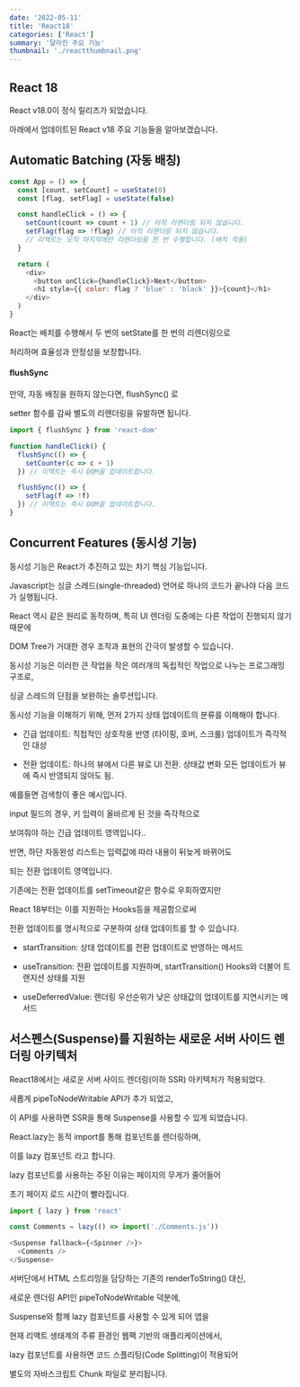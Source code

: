 ```yaml
---
date: '2022-05-11'
title: 'React18'
categories: ['React']
summary: '달라진 주요 기능'
thumbnail: './reactthumbnail.png'
---
```


## React 18

React v18.0이 정식 릴리즈가 되었습니다.

아래에서 업데이트된 React v18 주요 기능들을 알아보겠습니다.

## Automatic Batching (자동 배칭)

```javascript
const App = () => {
  const [count, setCount] = useState(0)
  const [flag, setFlag] = useState(false)

  const handleClick = () => {
    setCount(count => count + 1) // 아직 리렌더링 되지 않습니다.
    setFlag(flag => !flag) // 아직 리렌더링 되지 않습니다.
    // 리액트는 오직 마지막에만 리렌더링을 한 번 수행합니다. (배치 적용)
  }

  return (
    <div>
      <button onClick={handleClick}>Next</button>
      <h1 style={{ color: flag ? 'blue' : 'black' }}>{count}</h1>
    </div>
  )
}
```

React는 배치를 수행해서 두 번의 setState를 한 번의 리렌더링으로

처리하며 효율성과 안정성을 보장합니다.

#### flushSync

만약, 자동 배칭을 원하지 않는다면, flushSync() 로

setter 함수를 감싸 별도의 리렌더링을 유발하면 됩니다.

```javascript
import { flushSync } from 'react-dom'

function handleClick() {
  flushSync(() => {
    setCounter(c => c + 1)
  }) // 리액트는 즉시 DOM을 업데이트합니다.

  flushSync(() => {
    setFlag(f => !f)
  }) // 리액트는 즉시 DOM을 업데이트합니다.
}
```

## Concurrent Features (동시성 기능)

동시성 기능은 React가 추진하고 있는 차기 핵심 기능입니다.

Javascript는 싱글 스레드(single-threaded) 언어로 하나의 코드가 끝나야 다음 코드가 실행됩니다.

React 역시 같은 원리로 동작하며, 특히 UI 렌더링 도중에는 다른 작업이 진행되지 않기 때문에

DOM Tree가 거대한 경우 조작과 표현의 간극이 발생할 수 있습니다.

동시성 기능은 이러한 큰 작업을 작은 여러개의 독립적인 작업으로 나누는 프로그래밍 구조로,

싱글 스레드의 단점을 보완하는 솔루션입니다.

동시성 기능을 이해하기 위해, 먼저 2가지 상태 업데이트의 분류를 이해해야 합니다.

- 긴급 업데이트: 직접적인 상호작용 반영 (타이핑, 호버, 스크롤) 업데이트가 즉각적인 대상

- 전환 업데이트: 하나의 뷰에서 다른 뷰로 UI 전환. 상태값 변화 모든 업데이트가 뷰에 즉시 반영되지 않아도 됨.

예를들면 검색창이 좋은 예시입니다.

input 필드의 경우, 키 입력이 올바르게 된 것을 즉각적으로

보여줘야 하는 긴급 업데이트 영역입니다..

반면, 하단 자동완성 리스트는 입력값에 따라 내용이 뒤늦게 바뀌어도

되는 전환 업데이트 영역입니다.

기존에는 전환 업데이트를 setTimeout같은 함수로 우회하였지만

React 18부터는 이를 지원하는 Hooks등을 제공함으로써

전환 업데이트를 명시적으로 구분하여 상태 업데이트를 할 수 있습니다.

- startTransition: 상태 업데이트를 전환 업데이트로 반영하는 메서드

- useTransition: 전환 업데이트를 지원하며, startTransition() Hooks와 더불어 트랜지션 상태를 지원

- useDeferredValue: 렌더링 우선순위가 낮은 상태값의 업데이트를 지연시키는 메서드

## 서스펜스(Suspense)를 지원하는 새로운 서버 사이드 렌더링 아키텍처

React18에서는 새로운 서버 사이드 렌더링(이하 SSR) 아키텍처가 적용되었다.

새롭게 pipeToNodeWritable API가 추가 되었고,

이 API를 사용하면 SSR을 통해 Suspense를 사용할 수 있게 되었습니다.

React.lazy는 동적 import를 통해 컴포넌트를 렌더링하며,

이를 lazy 컴포넌트 라고 합니다.

lazy 컴포넌트를 사용하는 주된 이유는 페이지의 무게가 줄어들어

초기 페이지 로드 시간이 빨라집니다.

```javascript
import { lazy } from 'react'

const Comments = lazy(() => import('./Comments.js'))

<Suspense fallback={<Spinner />}>
  <Comments />
</Suspense>
```

서버단에서 HTML 스트리밍을 담당하는 기존의 renderToString() 대신,

새로운 렌더링 API인 pipeToNodeWritable 덕분에,

Suspense와 함께 lazy 컴포넌트를 사용할 수 있게 되어 앱을

현재 리액트 생태계의 주류 환경인 웹팩 기반의 애플리케이션에서,

lazy 컴포넌트를 사용하면 코드 스플리팅(Code Splitting)이 적용되어

별도의 자바스크립트 Chunk 파일로 분리됩니다.
